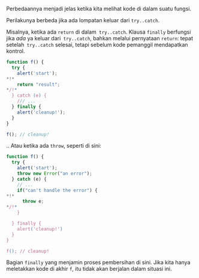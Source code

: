 Perbedaannya menjadi jelas ketika kita melihat kode di dalam suatu fungsi.

Perilakunya berbeda jika ada lompatan keluar dari `try..catch`.

Misalnya, ketika ada `return` di dalam` try..catch`. Klausa `finally` berfungsi jika *ada* ya keluar dari` try..catch`, bahkan melalui pernyataan `return`: tepat setelah` try..catch` selesai, tetapi sebelum kode pemanggil mendapatkan kontrol.

```js run
function f() {
  try {
    alert('start');
*!*
    return "result";
*/!*
  } catch (e) {
    /// ...
  } finally {
    alert('cleanup!');
  }
}

f(); // cleanup!
```

.. Atau ketika ada `throw`, seperti di sini:

```js run
function f() {
  try {
    alert('start');
    throw new Error("an error");
  } catch (e) {
    // ...
    if("can't handle the error") {
*!*
      throw e;
*/!*
    }

  } finally {
    alert('cleanup!')
  }
}

f(); // cleanup!
```

Bagian `finally` yang menjamin proses pembersihan di sini. Jika kita hanya meletakkan kode di akhir `f`, itu tidak akan berjalan dalam situasi ini.
